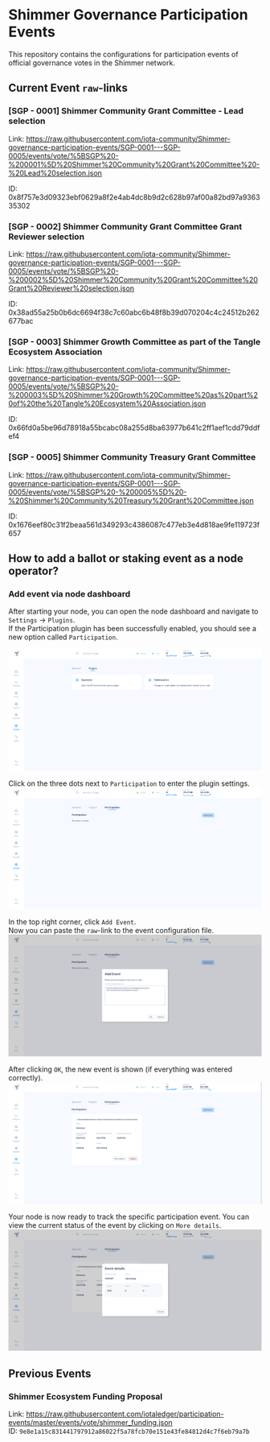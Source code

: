 # Shimmer Governance Participation Events

This repository contains the configurations for participation events of official governance votes in the Shimmer network.

## Current Event `raw`-links

### [SGP - 0001] Shimmer Community Grant Committee - Lead selection

Link: https://raw.githubusercontent.com/iota-community/Shimmer-governance-participation-events/SGP-0001---SGP-0005/events/vote/%5BSGP%20-%200001%5D%20Shimmer%20Community%20Grant%20Committee%20-%20Lead%20selection.json

ID: 0x8f757e3d09323ebf0629a8f2e4ab4dc8b9d2c628b97af00a82bd97a936335302

### [SGP - 0002] Shimmer Community Grant Committee Grant Reviewer selection

Link: https://raw.githubusercontent.com/iota-community/Shimmer-governance-participation-events/SGP-0001---SGP-0005/events/vote/%5BSGP%20-%200002%5D%20Shimmer%20Community%20Grant%20Committee%20Grant%20Reviewer%20selection.json

ID: 0x38ad55a25b0b6dc6694f38c7c60abc6b48f8b39d070204c4c24512b262677bac

### [SGP - 0003] Shimmer Growth Committee as part of the Tangle Ecosystem Association

Link: https://raw.githubusercontent.com/iota-community/Shimmer-governance-participation-events/SGP-0001---SGP-0005/events/vote/%5BSGP%20-%200003%5D%20Shimmer%20Growth%20Committee%20as%20part%20of%20the%20Tangle%20Ecosystem%20Association.json

ID: 0x66fd0a5be96d78918a55bcabc08a255d8ba63977b641c2ff1aef1cdd79ddfef4

### [SGP - 0005] Shimmer Community Treasury Grant Committee

Link: https://raw.githubusercontent.com/iota-community/Shimmer-governance-participation-events/SGP-0001---SGP-0005/events/vote/%5BSGP%20-%200005%5D%20-%20Shimmer%20Community%20Treasury%20Grant%20Committee.json

ID: 0x1676eef80c31f2beaa561d349293c4386087c477eb3e4d818ae9fe119723f657

## How to add a ballot or staking event as a node operator?

### Add event via node dashboard

After starting your node, you can open the node dashboard and navigate to `Settings` -> `Plugins`.<br>
If the Participation plugin has been successfully enabled, you should see a new option called `Participation`.

![](./resources/hornet_1_light.png)

Click on the three dots next to `Participation` to enter the plugin settings.
![](./resources/hornet_2_light.png)

In the top right corner, click `Add Event`.<br>
Now you can paste the `raw`-link to the event configuration file.
![](./resources/hornet_3_light.png)

After clicking `OK`, the new event is shown (if everything was entered correctly).
![](./resources/hornet_4_light.png)

Your node is now ready to track the specific participation event. You can view the current status of the event by clicking on `More details`.
![](./resources/hornet_5_light.png)


## Previous Events

### Shimmer Ecosystem Funding Proposal

Link: https://raw.githubusercontent.com/iotaledger/participation-events/master/events/vote/shimmer_funding.json<br>
ID: `9e8e1a15c831441797912a86022f5a78fcb70e151e43fe84812d4c7f6eb79a7b`
